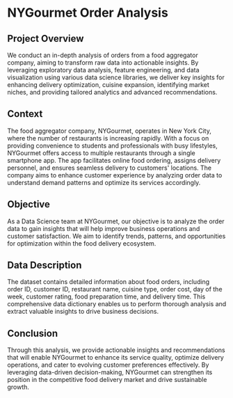 # NYGourmet Order Analysis

## Project Overview

We conduct an in-depth analysis of orders from a food aggregator company, aiming to transform raw data into actionable insights. By leveraging exploratory data analysis, feature engineering, and data visualization using various data science libraries, we deliver key insights for enhancing delivery optimization, cuisine expansion, identifying market niches, and providing tailored analytics and advanced recommendations.

## Context

The food aggregator company, NYGourmet, operates in New York City, where the number of restaurants is increasing rapidly. With a focus on providing convenience to students and professionals with busy lifestyles, NYGourmet offers access to multiple restaurants through a single smartphone app. The app facilitates online food ordering, assigns delivery personnel, and ensures seamless delivery to customers' locations. The company aims to enhance customer experience by analyzing order data to understand demand patterns and optimize its services accordingly.

## Objective

As a Data Science team at NYGourmet, our objective is to analyze the order data to gain insights that will help improve business operations and customer satisfaction. We aim to identify trends, patterns, and opportunities for optimization within the food delivery ecosystem.

## Data Description

The dataset contains detailed information about food orders, including order ID, customer ID, restaurant name, cuisine type, order cost, day of the week, customer rating, food preparation time, and delivery time. This comprehensive data dictionary enables us to perform thorough analysis and extract valuable insights to drive business decisions.

## Conclusion

Through this analysis, we provide actionable insights and recommendations that will enable NYGourmet to enhance its service quality, optimize delivery operations, and cater to evolving customer preferences effectively. By leveraging data-driven decision-making, NYGourmet can strengthen its position in the competitive food delivery market and drive sustainable growth.
